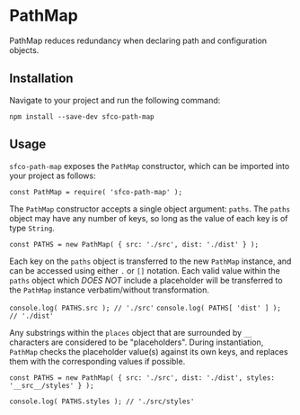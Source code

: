# PathMap
PathMap reduces redundancy when declaring path and configuration objects.

## Installation
Navigate to your project and run the following command:

`npm install --save-dev sfco-path-map`

## Usage
`sfco-path-map` exposes the `PathMap` constructor, which can be imported into your project as follows:

`const PathMap = require( 'sfco-path-map' );`

The `PathMap` constructor accepts a single object argument: `paths`. The `paths` object may have any number of keys, so long as the value of each key is of type `String`.

`const PATHS = new PathMap( {
	src: './src',
	dist: './dist'
} );`

Each key on the `paths` object is transferred to the new `PathMap` instance, and can be accessed using either `.` or `[]` notation. Each valid value within the `paths` object which *DOES NOT* include a placeholder will be transferred to the `PathMap` instance verbatim/without transformation.

`console.log( PATHS.src ); // './src'`
`console.log( PATHS[ 'dist' ] ); // './dist'`

Any substrings within the `places` object that are surrounded by `__` characters are considered to be "placeholders". During instantiation, `PathMap` checks the placeholder value(s) against its own keys, and replaces them with the corresponding values if possible.

`const PATHS = new PathMap( {
	src: './src',
	dist: './dist',
	styles: '__src__/styles'
} );`

`console.log( PATHS.styles ); // './src/styles'`
